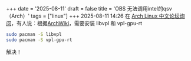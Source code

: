 +++
date = '2025-08-11'
draft = false
title = 'OBS 无法调用intel的qsv（Arch）'
tags = ["linux"]
+++
2025-08-11 14:26
在 [Arch Linux 中文论坛询问](https://forum.archlinuxcn.org/t/topic/14285)，有人说：根据[ArchWiki](https://wiki.archlinux.org/title/FFmpeg#Intel_QuickSync_(QSV))，需要安装 libvpl 和 vpl-gpu-rt

```bash
sudo pacman -S libvpl
sudo pacman -S vpl-gpu-rt
```

解决！
